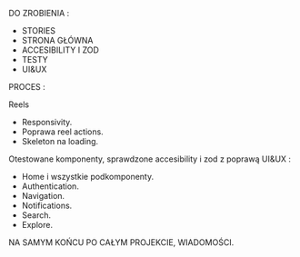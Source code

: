 DO ZROBIENIA :

- STORIES
- STRONA GŁÓWNA
- ACCESIBILITY I ZOD
- TESTY
- UI&UX

PROCES :

Reels

- Responsivity.
- Poprawa reel actions.
- Skeleton na loading.

Otestowane komponenty, sprawdzone accesibility i zod z poprawą UI&UX :

- Home i wszystkie podkomponenty.
- Authentication.
- Navigation.
- Notifications.
- Search.
- Explore.

NA SAMYM KOŃCU PO CAŁYM PROJEKCIE, WIADOMOŚCI.
